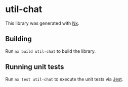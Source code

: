# util-chat

This library was generated with [Nx](https://nx.dev).

## Building

Run `nx build util-chat` to build the library.

## Running unit tests

Run `nx test util-chat` to execute the unit tests via [Jest](https://jestjs.io).
